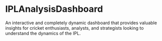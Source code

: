 # IPLAnalysisDashboard
An interactive and completely dynamic dashboard that provides valuable insights for cricket enthusiasts, analysts, and strategists looking to understand the dynamics of the IPL.
